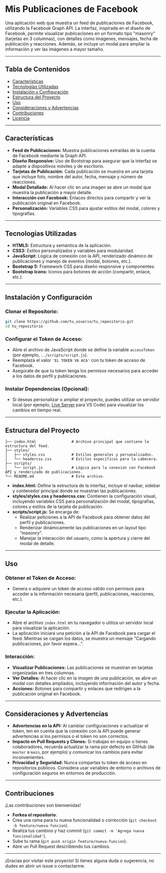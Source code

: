 
# Mis Publicaciones de Facebook

Una aplicación web que muestra un feed de publicaciones de Facebook, utilizando la Facebook Graph API. La interfaz, inspirada en el diseño de Facebook, permite visualizar publicaciones en un formato tipo "masonry" (tarjetas en 3 columnas), con detalles como imágenes, mensajes, fecha de publicación y reacciones. Además, se incluye un modal para ampliar la información y ver las imágenes a mayor tamaño.

---

## Tabla de Contenidos
- [Características](#características)
- [Tecnologías Utilizadas](#tecnologías-utilizadas)
- [Instalación y Configuración](#instalación-y-configuración)
- [Estructura del Proyecto](#estructura-del-proyecto)
- [Uso](#uso)
- [Consideraciones y Advertencias](#consideraciones-y-advertencias)
- [Contribuciones](#contribuciones)
- [Licencia](#licencia)

---

## Características
- **Feed de Publicaciones:** Muestra publicaciones extraídas de la cuenta de Facebook mediante la Graph API.
- **Diseño Responsive:** Uso de Bootstrap para asegurar que la interfaz se adapte a dispositivos móviles y de escritorio.
- **Tarjetas de Publicación:** Cada publicación se muestra en una tarjeta que incluye foto, nombre del autor, fecha, mensaje y número de reacciones.
- **Modal Detallado:** Al hacer clic en una imagen se abre un modal que muestra la publicación a mayor detalle.
- **Interacción con Facebook:** Enlaces directos para compartir y ver la publicación original en Facebook.
- **Personalización:** Variables CSS para ajustar estilos del modal, colores y tipografías.

---

## Tecnologías Utilizadas
- **HTML5:** Estructura y semántica de la aplicación.
- **CSS3:** Estilos personalizados y variables para modularidad.
- **JavaScript:** Lógica de conexión con la API, renderizado dinámico de publicaciones y manejo de eventos (modal, botones, etc.).
- **Bootstrap 5:** Framework CSS para diseño responsive y componentes.
- **Bootstrap Icons:** Iconos para botones de acción (compartir, enlace, etc.).

---

## Instalación y Configuración

### Clonar el Repositorio:
```bash
git clone https://github.com/tu_usuario/tu_repositorio.git
cd tu_repositorio

```

### Configurar el Token de Acceso:
- Abre el archivo de JavaScript donde se define la variable `accessToken` (por ejemplo, `../scripts/script.js`).
- Reemplaza el valor `'EL TOKEN VA ACA'` con tu token de acceso de Facebook.
- Asegúrate de que tu token tenga los permisos necesarios para acceder a los datos de perfil y publicaciones.

### Instalar Dependencias (Opcional):
- Si deseas personalizar o ampliar el proyecto, puedes utilizar un servidor local (por ejemplo, [Live Server](https://marketplace.visualstudio.com/items?itemName=ritwickdey.LiveServer) para VS Code) para visualizar los cambios en tiempo real.

---

## Estructura del Proyecto

```
├── index.html                # Archivo principal que contiene la estructura del feed.
├── styles/
│   ├── styles.css            # Estilos generales y personalizados.
│   └── headercss.css         # Estilos específicos para la cabecera.
├── scripts/
│   └── script.js             # Lógica para la conexión con Facebook API y renderizado de publicaciones.
└── README.md                 # Este archivo.
```

- **index.html:** Define la estructura de la interfaz, incluye el navbar, sidebar y contenedor principal donde se muestran las publicaciones.
- **styles/styles.css y headercss.css:** Contienen la configuración visual, incluyendo variables CSS para personalización del modal, tipografías, colores y estilos de la tarjeta de publicación.
- **scripts/script.js:** Se encarga de:
  - Realizar peticiones a la API de Facebook para obtener datos del perfil y publicaciones.
  - Renderizar dinámicamente las publicaciones en un layout tipo “masonry”.
  - Manejar la interacción del usuario, como la apertura y cierre del modal de detalle.

---

## Uso

### Obtener el Token de Acceso:
- Genera o adquiere un token de acceso válido con permisos para acceder a la información necesaria (perfil, publicaciones, reacciones, etc.).

### Ejecutar la Aplicación:
- Abre el archivo `index.html` en tu navegador o utiliza un servidor local para visualizar la aplicación.
- La aplicación iniciará una petición a la API de Facebook para cargar el feed. Mientras se cargan los datos, se muestra un mensaje “Cargando publicaciones, por favor espera…”.

### Interacción:
- **Visualizar Publicaciones:** Las publicaciones se muestran en tarjetas organizadas en tres columnas.
- **Ver Detalles:** Al hacer clic en la imagen de una publicación, se abre un modal con detalles ampliados, incluyendo información del autor y fecha.
- **Acciones:** Botones para compartir y enlaces que redirigen a la publicación original en Facebook.

---

## Consideraciones y Advertencias
- **Advertencias en la API:** Al cambiar configuraciones o actualizar el token, ten en cuenta que la conexión con la API puede generar advertencias si los permisos o el token no son correctos.
- **Impacto en Pull Requests y Clones:** Si trabajas en equipo o tienes colaboradores, recuerda actualizar la rama por defecto en GitHub (de `master` a `main`, por ejemplo) y comunicar los cambios para evitar inconvenientes.
- **Privacidad y Seguridad:** Nunca compartas tu token de acceso en repositorios públicos. Considera usar variables de entorno o archivos de configuración seguros en entornos de producción.

---

## Contribuciones
¡Las contribuciones son bienvenidas!
- **Forkea el repositorio.**
- Crea una rama para tu nueva funcionalidad o corrección (`git checkout -b feature/nueva-funcion`).
- Realiza tus cambios y haz commit (`git commit -m 'Agrega nueva funcionalidad'`).
- Sube tu rama (`git push origin feature/nueva-funcion`).
- Abre un Pull Request describiendo tus cambios.

---

¡Gracias por visitar este proyecto! Si tienes alguna duda o sugerencia, no dudes en abrir un issue o contactarme.
```
